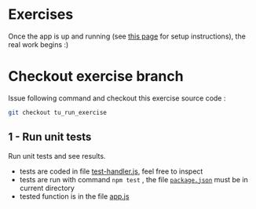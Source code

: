 # Exercises

Once the app is up and running (see [this page]((https://github.com/bensoille/lambda-tu-exercise/blob/master/README.md)) for setup instructions), the real work begins :)

# Checkout exercise branch
Issue following command and checkout this exercise source code :

```bash
git checkout tu_run_exercise
```

## 1 - Run unit tests
Run unit tests and see results.

- tests are coded in file [test-handler.js](https://github.com/bensoille/lambda-tu-exercise/blob/tu-run-exercise/hello-world/tests/unit/test-handler.js), feel free to inspect
- tests are run with command `npm test` , the file [`package.json`](https://github.com/bensoille/lambda-tu-exercise/blob/tu-run-exercise/hello-world/package.json) must be in current directory
- tested function is in the file [app.js](https://github.com/bensoille/lambda-tu-exercise/blob/tu-run-exercise/hello-world/app.js)

